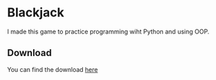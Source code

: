 # Blackjack
I made this game to practice programming wiht Python and using OOP.

## Download
You can find the download [here](https://smyalygames.com/software.html)
